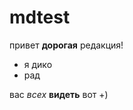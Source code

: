 # mdtest
привет <b>дорогая</b> редакция!

<ul>
  <li>я дико</li>
  <li>рад</li>
</ul>

вас *всех* **видеть** вот  +)
